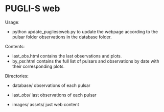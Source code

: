 # PUGLI-S web

Usage:

* python update_puglieseweb.py to update the webpage according to the pulsar folder observations in the database folder.

Contents:
* last_obs.html contains the last observations and plots.
* by_psr.html   contains the full list of pulsars and observations by date with their corresponding plots.

Directories:
* database/     observations of each pulsar
* last_obs/     last observations of each pulsar

* images/ assets/  just web content
